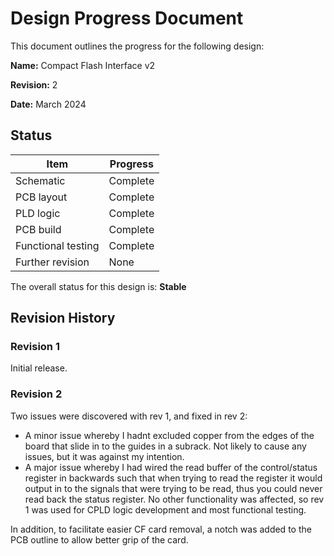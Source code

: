 # Design Progress Document
This document outlines the progress for the following design:

**Name:** Compact Flash Interface v2

**Revision:** 2

**Date:** March 2024

## Status
| Item | Progress |
|--|--|
| Schematic | Complete |
| PCB layout | Complete |
| PLD logic | Complete |
| PCB build | Complete |
| Functional testing | Complete |
| Further revision | None |

The overall status for this design is: **Stable**

## Revision History

### Revision 1
Initial release.

### Revision 2
Two issues were discovered with rev 1, and fixed in rev 2:

* A minor issue whereby I hadnt excluded copper from the edges of the board that slide in to the guides in a subrack. Not likely to cause any issues, but it was against my intention.
* A major issue whereby I had wired the read buffer of the control/status register in backwards such that when trying to read the register it would output in to the signals that were trying to be read, thus you could never read back the status register. No other functionality was affected, so rev 1 was used for CPLD logic development and most functional testing.

In addition, to facilitate easier CF card removal, a notch was added to the PCB outline to allow better grip of the card.
